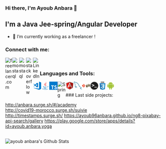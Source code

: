 ### Hi there, I'm Ayoub Anbara 👋

## I'm a Java Jee-spring/Angular Developer
- 🔭 I’m currently working as a freelancer !


### Connect with me:

[<img align="left" alt="freelancer.com" width="22px" src="https://cdn.worldvectorlogo.com/logos/freelancer-1.svg" />](https://www.freelancer.com/u/ayoub1996anbara)
[<img align="left" alt="mostaql" width="22px" src="https://encrypted-tbn0.gstatic.com/images?q=tbn%3AANd9GcROiy2_BhQ4hE_htex-Ujh_tvrP4lfGHTQTag&usqp=CAU" />](https://mostaql.com/u/ayoub_anbara)
[<img align="left" alt="mostaql" width="22px" src="https://encrypted-tbn0.gstatic.com/images?q=tbn%3AANd9GcROiy2_BhQ4hE_htex-Ujh_tvrP4lfGHTQTag&usqp=CAU" />](https://khamsat.com/user/%D8%A7%D9%8A%D9%88%D8%A8-%D8%B9%D9%86%D8%A8%D8%B1%D8%A9)
[<img align="left" alt="stackoverflow" width="22px" src="https://cdn.jsdelivr.net/npm/simple-icons@v3/icons/stackoverflow.svg" />](https://stackoverflow.com/users/9967174)
[<img align="left" alt="LinkedIn" width="22px" src="https://cdn.jsdelivr.net/npm/simple-icons@v3/icons/linkedin.svg" />](https://www.linkedin.com/in/ayoub-anbara-2372aa179/)



<br />

### Languages and Tools:

[<img align="left" alt="Visual Studio Code" width="26px" src="https://raw.githubusercontent.com/github/explore/80688e429a7d4ef2fca1e82350fe8e3517d3494d/topics/visual-studio-code/visual-studio-code.png" />]()
[<img align="left" alt="Java" width="26px" src="https://github.com/devicons/devicon/blob/master/icons/java/java-original.svg" />]()
[<img align="left" alt="TypeScript" width="26px" src="https://raw.githubusercontent.com/github/explore/80688e429a7d4ef2fca1e82350fe8e3517d3494d/topics/typescript/typescript.png" />]()
[<img align="left" alt="Spring" width="26px" src="https://spring.io/images/spring-logo-9146a4d3298760c2e7e49595184e1975.svg" />]()
[<img align="left" alt="Angular" width="26px" src="https://github.com/devicons/devicon/blob/master/icons/angularjs/angularjs-original.svg" />]()
[<img align="left" alt="MySQL" width="26px" src="https://github.com/devicons/devicon/blob/master/icons/mysql/mysql-original.svg" />]()
[<img align="left" alt="Git" width="26px" src="https://raw.githubusercontent.com/github/explore/80688e429a7d4ef2fca1e82350fe8e3517d3494d/topics/git/git.png" />]()
[<img align="left" alt="HTML5" width="26px" src="https://raw.githubusercontent.com/github/explore/80688e429a7d4ef2fca1e82350fe8e3517d3494d/topics/terminal/terminal.png" />]()
[<img align="left" alt="CSS3" width="26px" src="https://raw.githubusercontent.com/github/explore/80688e429a7d4ef2fca1e82350fe8e3517d3494d/topics/css/css.png" />]()
[<img align="left" alt="Android" width="26px" src="https://github.com/devicons/devicon/blob/master/icons/android/android-original.svg" />]()


<br/>
<br/>
### Last side projects:

http://anbara.surge.sh/#/academy <br/>
http://covid19-morocco.surge.sh/suivie  <br>
http://timestamps.surge.sh/
https://ayoub96anbara.github.io/ng8-pixabay-api-search/gallery
https://play.google.com/store/apps/details?id=ayoub.anbara.yoga
<br />
<br />





<img align="left" alt="ayoub anbara's Github Stats" src="https://github-readme-stats.vercel.app/api?username=ayoub96anbara&show_icons=true&hide_border=true" />
